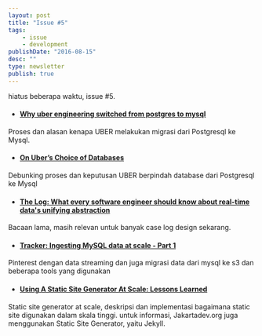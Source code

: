 ```yaml
---
layout: post
title: "Issue #5"
tags:
    - issue
    - development
publishDate: "2016-08-15"
desc: ""
type: newsletter
publish: true
---
```


hiatus beberapa waktu, issue #5.

- #### [Why uber engineering switched from postgres to mysql](https://eng.uber.com/mysql-migration/)   
Proses dan alasan kenapa UBER melakukan migrasi dari Postgresql ke Mysql.

- #### [On Uber’s Choice of Databases](http://use-the-index-luke.com/blog/2016-07-29/on-ubers-choice-of-databases)
Debunking proses dan keputusan UBER berpindah database dari Postgresql ke Mysql


- #### [The Log: What every software engineer should know about real-time data's unifying abstraction](https://engineering.linkedin.com/distributed-systems/log-what-every-software-engineer-should-know-about-real-time-datas-unifying)
Bacaan lama, masih relevan untuk banyak case log design sekarang.

- #### [Tracker: Ingesting MySQL data at scale - Part 1](https://engineering.pinterest.com/blog/tracker-ingesting-mysql-data-scale-part-1)
Pinterest dengan data streaming dan juga migrasi data dari mysql ke s3 dan beberapa tools yang digunakan

- #### [Using A Static Site Generator At Scale: Lessons Learned](https://www.smashingmagazine.com/2016/08/using-a-static-site-generator-at-scale-lessons-learned/)
Static site generator at scale, deskripsi dan implementasi bagaimana static site digunakan dalam skala tinggi. untuk informasi, Jakartadev.org juga menggunakan Static Site Generator, yaitu Jekyll.
